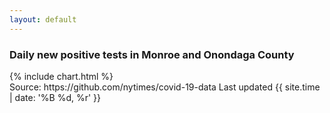 ```yaml
---
layout: default
---
```

### Daily new positive tests in Monroe and Onondaga County
<div class="chart-content">
{% include chart.html %}
</div>
Source: https://github.com/nytimes/covid-19-data
Last updated {{ site.time | date: '%B %d, %r' }}
